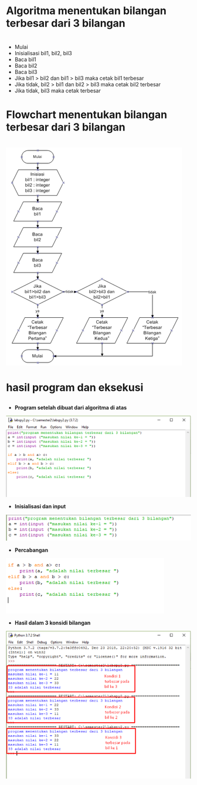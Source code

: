 # Algoritma menentukan bilangan terbesar dari 3 bilangan <h1>

* Mulai
* Inisialisasi bil1, bil2, bil3
* Baca bil1
* Baca bil2
* Baca bil3
* Jika bil1 > bil2 dan bil1 > bil3 maka cetak bil1 terbesar
* Jika tidak, bil2 > bil1 dan bil2 > bil3 maka cetak bil2 terbesar
* Jika tidak, bil3 maka cetak terbesar

# Flowchart menentukan bilangan terbesar dari 3 bilangan <h1>

![GitHub Logo](flowchart.jpg)
# hasil program dan eksekusi <h2>
* **Program setelah dibuat dari algoritma di atas**

![GitHub Logo](7.png)

* **Inisialisasi dan input**

![GitHub Logo](2.png)

* **Percabangan** 

![GitHub Logo](3.png)

* **Hasil dalam 3 konsidi bilangan**

![GitHub Logo](hasil.png)

